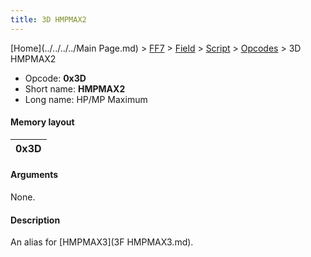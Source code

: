 ```yaml
---
title: 3D HMPMAX2
---
```


[Home](../../../../Main Page.md) > [FF7](../../../../FF7.md) > [Field](../../../Field.md) > [Script](../../Script.md) > [Opcodes](../Opcodes.md) > 3D HMPMAX2

-   Opcode: **0x3D**
-   Short name: **HMPMAX2**
-   Long name: HP/MP Maximum

#### Memory layout

| 0x3D |
|------|

#### Arguments

None.

#### Description

An alias for [HMPMAX3](3F HMPMAX3.md).
